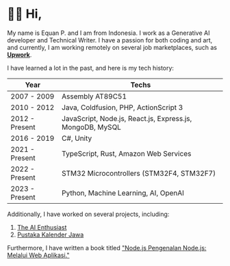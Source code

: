 # 👋🏼 Hi,

My name is Equan P. and I am from Indonesia. I work as a Generative AI developer and Technical Writer. I have a passion for both coding and art, and currently, I am working remotely on several job marketplaces, such as [**Upwork**](https://www.upwork.com/freelancers/equan).

I have learned a lot in the past, and here is my tech history:

Year           | Techs
--------------|-------------------------
2007 - 2009   | Assembly AT89C51
2010 - 2012   | Java, Coldfusion, PHP, ActionScript 3
2012 - Present| JavaScript, Node.js, React.js, Express.js, MongoDB, MySQL
2016 - 2019   | C#, Unity
2021 - Present| TypeScript, Rust, Amazon Web Services
2022 - Present| STM32 Microcontrollers (STM32F4, STM32F7)
2023 - Present| Python, Machine Learning, AI, OpenAI

Additionally, I have worked on several projects, including:

1. [The AI Enthusiast](https://junwatu.com)
2. [Pustaka Kalender Jawa](https://kalenderjawa.dev)

Furthermore, I have written a book titled ["Node.js Pengenalan Node.js: Melalui Web Aplikasi."](https://play.google.com/store/books/details?id=pdOfDwAAQBAJ)
